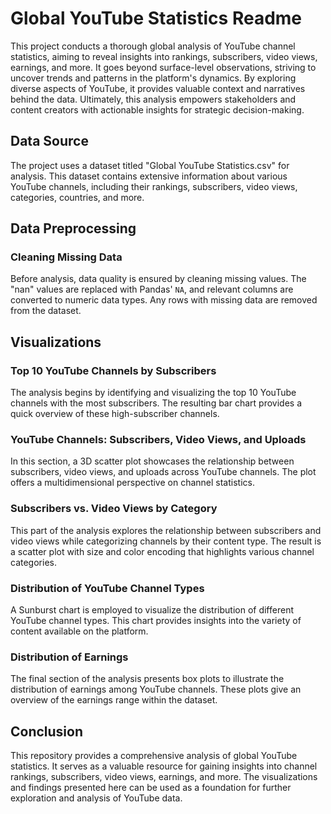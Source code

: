 # Global YouTube Statistics Readme 



This project conducts a thorough global analysis of YouTube channel statistics, aiming to reveal insights into rankings, subscribers, video views, earnings, and more. It goes beyond surface-level observations, striving to uncover trends and patterns in the platform's dynamics. By exploring diverse aspects of YouTube, it provides valuable context and narratives behind the data. Ultimately, this analysis empowers stakeholders and content creators with actionable insights for strategic decision-making.

## Data Source

The project uses a dataset titled "Global YouTube Statistics.csv" for analysis. This dataset contains extensive information about various YouTube channels, including their rankings, subscribers, video views, categories, countries, and more.

## Data Preprocessing

### Cleaning Missing Data

Before analysis, data quality is ensured by cleaning missing values. The "nan" values are replaced with Pandas' `NA`, and relevant columns are converted to numeric data types. Any rows with missing data are removed from the dataset.

## Visualizations

### Top 10 YouTube Channels by Subscribers

The analysis begins by identifying and visualizing the top 10 YouTube channels with the most subscribers. The resulting bar chart provides a quick overview of these high-subscriber channels.

### YouTube Channels: Subscribers, Video Views, and Uploads

In this section, a 3D scatter plot showcases the relationship between subscribers, video views, and uploads across YouTube channels. The plot offers a multidimensional perspective on channel statistics.

### Subscribers vs. Video Views by Category

This part of the analysis explores the relationship between subscribers and video views while categorizing channels by their content type. The result is a scatter plot with size and color encoding that highlights various channel categories.

### Distribution of YouTube Channel Types

A Sunburst chart is employed to visualize the distribution of different YouTube channel types. This chart provides insights into the variety of content available on the platform.

### Distribution of Earnings

The final section of the analysis presents box plots to illustrate the distribution of earnings among YouTube channels. These plots give an overview of the earnings range within the dataset.

## Conclusion

This repository provides a comprehensive analysis of global YouTube statistics. It serves as a valuable resource for gaining insights into channel rankings, subscribers, video views, earnings, and more. The visualizations and findings presented here can be used as a foundation for further exploration and analysis of YouTube data.
